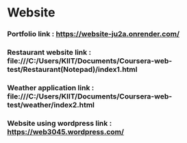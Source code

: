 # Website

### Portfolio link : https://website-ju2a.onrender.com/

### Restaurant website link : file:///C:/Users/KIIT/Documents/Coursera-web-test/Restaurant(Notepad)/index1.html 

### Weather application link : file:///C:/Users/KIIT/Documents/Coursera-web-test/weather/index2.html

### Website using wordpress link : https://web3045.wordpress.com/

